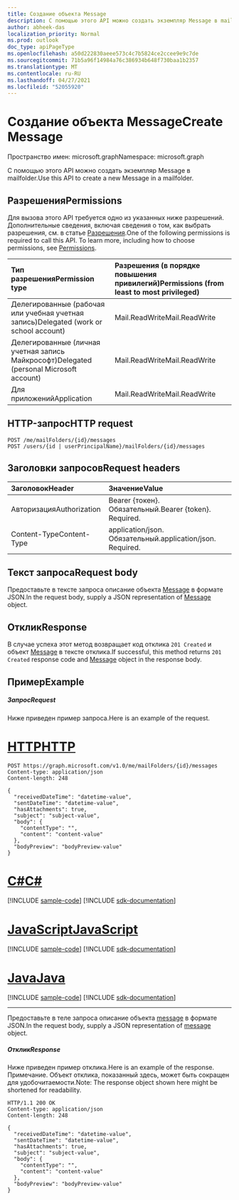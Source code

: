 ```yaml
---
title: Создание объекта Message
description: С помощью этого API можно создать экземпляр Message в mailfolder.
author: abheek-das
localization_priority: Normal
ms.prod: outlook
doc_type: apiPageType
ms.openlocfilehash: a50d222830aeee573c4c7b5824ce2ccee9e9c7de
ms.sourcegitcommit: 71b5a96f14984a76c386934b648f730baa1b2357
ms.translationtype: MT
ms.contentlocale: ru-RU
ms.lasthandoff: 04/27/2021
ms.locfileid: "52055920"
---
```

# <a name="create-message"></a><span data-ttu-id="1bf4d-103">Создание объекта Message</span><span class="sxs-lookup"><span data-stu-id="1bf4d-103">Create Message</span></span>

<span data-ttu-id="1bf4d-104">Пространство имен: microsoft.graph</span><span class="sxs-lookup"><span data-stu-id="1bf4d-104">Namespace: microsoft.graph</span></span>

<span data-ttu-id="1bf4d-105">С помощью этого API можно создать экземпляр Message в mailfolder.</span><span class="sxs-lookup"><span data-stu-id="1bf4d-105">Use this API to create a new Message in a mailfolder.</span></span>
## <a name="permissions"></a><span data-ttu-id="1bf4d-106">Разрешения</span><span class="sxs-lookup"><span data-stu-id="1bf4d-106">Permissions</span></span>
<span data-ttu-id="1bf4d-p101">Для вызова этого API требуется одно из указанных ниже разрешений. Дополнительные сведения, включая сведения о том, как выбрать разрешения, см. в статье [Разрешения](/graph/permissions-reference).</span><span class="sxs-lookup"><span data-stu-id="1bf4d-p101">One of the following permissions is required to call this API. To learn more, including how to choose permissions, see [Permissions](/graph/permissions-reference).</span></span>

|<span data-ttu-id="1bf4d-109">Тип разрешения</span><span class="sxs-lookup"><span data-stu-id="1bf4d-109">Permission type</span></span>      | <span data-ttu-id="1bf4d-110">Разрешения (в порядке повышения привилегий)</span><span class="sxs-lookup"><span data-stu-id="1bf4d-110">Permissions (from least to most privileged)</span></span>              |
|:--------------------|:---------------------------------------------------------|
|<span data-ttu-id="1bf4d-111">Делегированные (рабочая или учебная учетная запись)</span><span class="sxs-lookup"><span data-stu-id="1bf4d-111">Delegated (work or school account)</span></span> | <span data-ttu-id="1bf4d-112">Mail.ReadWrite</span><span class="sxs-lookup"><span data-stu-id="1bf4d-112">Mail.ReadWrite</span></span>    |
|<span data-ttu-id="1bf4d-113">Делегированные (личная учетная запись Майкрософт)</span><span class="sxs-lookup"><span data-stu-id="1bf4d-113">Delegated (personal Microsoft account)</span></span> | <span data-ttu-id="1bf4d-114">Mail.ReadWrite</span><span class="sxs-lookup"><span data-stu-id="1bf4d-114">Mail.ReadWrite</span></span>    |
|<span data-ttu-id="1bf4d-115">Для приложений</span><span class="sxs-lookup"><span data-stu-id="1bf4d-115">Application</span></span> | <span data-ttu-id="1bf4d-116">Mail.ReadWrite</span><span class="sxs-lookup"><span data-stu-id="1bf4d-116">Mail.ReadWrite</span></span> |

## <a name="http-request"></a><span data-ttu-id="1bf4d-117">HTTP-запрос</span><span class="sxs-lookup"><span data-stu-id="1bf4d-117">HTTP request</span></span>
<!-- { "blockType": "ignored" } -->
```http
POST /me/mailFolders/{id}/messages
POST /users/{id | userPrincipalName}/mailFolders/{id}/messages
```
## <a name="request-headers"></a><span data-ttu-id="1bf4d-118">Заголовки запросов</span><span class="sxs-lookup"><span data-stu-id="1bf4d-118">Request headers</span></span>
| <span data-ttu-id="1bf4d-119">Заголовок</span><span class="sxs-lookup"><span data-stu-id="1bf4d-119">Header</span></span>       | <span data-ttu-id="1bf4d-120">Значение</span><span class="sxs-lookup"><span data-stu-id="1bf4d-120">Value</span></span> |
|:---------------|:--------|
| <span data-ttu-id="1bf4d-121">Авторизация</span><span class="sxs-lookup"><span data-stu-id="1bf4d-121">Authorization</span></span>  | <span data-ttu-id="1bf4d-p102">Bearer {токен}. Обязательный.</span><span class="sxs-lookup"><span data-stu-id="1bf4d-p102">Bearer {token}. Required.</span></span>  |
| <span data-ttu-id="1bf4d-124">Content-Type</span><span class="sxs-lookup"><span data-stu-id="1bf4d-124">Content-Type</span></span>  | <span data-ttu-id="1bf4d-p103">application/json. Обязательный.</span><span class="sxs-lookup"><span data-stu-id="1bf4d-p103">application/json. Required.</span></span>  |

## <a name="request-body"></a><span data-ttu-id="1bf4d-127">Текст запроса</span><span class="sxs-lookup"><span data-stu-id="1bf4d-127">Request body</span></span>
<span data-ttu-id="1bf4d-128">Предоставьте в тексте запроса описание объекта [Message](../resources/message.md) в формате JSON.</span><span class="sxs-lookup"><span data-stu-id="1bf4d-128">In the request body, supply a JSON representation of [Message](../resources/message.md) object.</span></span>

## <a name="response"></a><span data-ttu-id="1bf4d-129">Отклик</span><span class="sxs-lookup"><span data-stu-id="1bf4d-129">Response</span></span>

<span data-ttu-id="1bf4d-130">В случае успеха этот метод возвращает код отклика `201 Created` и объект [Message](../resources/message.md) в тексте отклика.</span><span class="sxs-lookup"><span data-stu-id="1bf4d-130">If successful, this method returns `201 Created` response code and [Message](../resources/message.md) object in the response body.</span></span>

## <a name="example"></a><span data-ttu-id="1bf4d-131">Пример</span><span class="sxs-lookup"><span data-stu-id="1bf4d-131">Example</span></span>
##### <a name="request"></a><span data-ttu-id="1bf4d-132">Запрос</span><span class="sxs-lookup"><span data-stu-id="1bf4d-132">Request</span></span>
<span data-ttu-id="1bf4d-133">Ниже приведен пример запроса.</span><span class="sxs-lookup"><span data-stu-id="1bf4d-133">Here is an example of the request.</span></span>

# <a name="http"></a>[<span data-ttu-id="1bf4d-134">HTTP</span><span class="sxs-lookup"><span data-stu-id="1bf4d-134">HTTP</span></span>](#tab/http)
<!-- {
  "blockType": "request",
  "name": "create_message_from_mailfolder"
}-->
```http
POST https://graph.microsoft.com/v1.0/me/mailFolders/{id}/messages
Content-type: application/json
Content-length: 248

{
  "receivedDateTime": "datetime-value",
  "sentDateTime": "datetime-value",
  "hasAttachments": true,
  "subject": "subject-value",
  "body": {
    "contentType": "",
    "content": "content-value"
  },
  "bodyPreview": "bodyPreview-value"
}
```
# <a name="c"></a>[<span data-ttu-id="1bf4d-135">C#</span><span class="sxs-lookup"><span data-stu-id="1bf4d-135">C#</span></span>](#tab/csharp)
[!INCLUDE [sample-code](../includes/snippets/csharp/create-message-from-mailfolder-csharp-snippets.md)]
[!INCLUDE [sdk-documentation](../includes/snippets/snippets-sdk-documentation-link.md)]

# <a name="javascript"></a>[<span data-ttu-id="1bf4d-136">JavaScript</span><span class="sxs-lookup"><span data-stu-id="1bf4d-136">JavaScript</span></span>](#tab/javascript)
[!INCLUDE [sample-code](../includes/snippets/javascript/create-message-from-mailfolder-javascript-snippets.md)]
[!INCLUDE [sdk-documentation](../includes/snippets/snippets-sdk-documentation-link.md)]

# <a name="java"></a>[<span data-ttu-id="1bf4d-137">Java</span><span class="sxs-lookup"><span data-stu-id="1bf4d-137">Java</span></span>](#tab/java)
[!INCLUDE [sample-code](../includes/snippets/java/create-message-from-mailfolder-java-snippets.md)]
[!INCLUDE [sdk-documentation](../includes/snippets/snippets-sdk-documentation-link.md)]

---

<span data-ttu-id="1bf4d-138">Предоставьте в теле запроса описание объекта [message](../resources/message.md) в формате JSON.</span><span class="sxs-lookup"><span data-stu-id="1bf4d-138">In the request body, supply a JSON representation of [message](../resources/message.md) object.</span></span>
##### <a name="response"></a><span data-ttu-id="1bf4d-139">Отклик</span><span class="sxs-lookup"><span data-stu-id="1bf4d-139">Response</span></span>
<span data-ttu-id="1bf4d-140">Ниже приведен пример отклика.</span><span class="sxs-lookup"><span data-stu-id="1bf4d-140">Here is an example of the response.</span></span> <span data-ttu-id="1bf4d-141">Примечание. Объект отклика, показанный здесь, может быть сокращен для удобочитаемости.</span><span class="sxs-lookup"><span data-stu-id="1bf4d-141">Note: The response object shown here might be shortened for readability.</span></span>
<!-- {
  "blockType": "response",
  "truncated": true,
  "@odata.type": "microsoft.graph.message"
} -->
```http
HTTP/1.1 200 OK
Content-type: application/json
Content-length: 248

{
  "receivedDateTime": "datetime-value",
  "sentDateTime": "datetime-value",
  "hasAttachments": true,
  "subject": "subject-value",
  "body": {
    "contentType": "",
    "content": "content-value"
  },
  "bodyPreview": "bodyPreview-value"
}
```

<!-- uuid: 8fcb5dbc-d5aa-4681-8e31-b001d5168d79
2015-10-25 14:57:30 UTC -->
<!-- {
  "type": "#page.annotation",
  "description": "Create Message",
  "keywords": "",
  "section": "documentation",
  "tocPath": "",
  "suppressions": [
  ]
}-->

